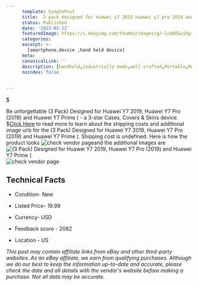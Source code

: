 ```yaml
---
      template: SinglePost
      title:  3 pack designed for huawei y7 2019 huawei y7 pro 2019 and huawei y7 prime 
      status: Published
      date: '2023-02-12'
      featuredImage: https://i.ebayimg.com/thumbs/images/g/~lcAAOSwjkpj5~vX/s-l225.jpg
      categories: 
      excerpt: >-
        [smartphone,device ,hand held device]
      meta:
      canonicalLink: ''
      description: [handheld,industrially made,well crafted,Portable,Mobile,Compact,Convenient,Lightweight,Maneuverable,Man-portable,Miniature,Carriable,Hand-held,Light,Holdable,Transportable,Mobile device,Pocket-sized,On-the-go,Wireless,Cordless,Compact size,Convenient size, smartphone,device ,hand held device]
      noindex: false
      
        
---
```

$

Be unforgettable (3 Pack) Designed for Huawei Y7 2019, Huawei Y7 Pro (2019) and Huawei Y7 Prime ( - a 3-star Cases, Covers & Skins device.
$[Click Here](https://www.ebay.com/itm/334743127075?hash=item4df03ec423%3Ag%3A%7ElcAAOSwjkpj5%7EvX&mkevt=1&mkcid=1&mkrid=711-53200-19255-0&campid=%253CePNCampaignId%253E&customid=%253CreferenceId%253E&toolid=10049) to read more to learn about the shipping costs and additional image urls for the (3 Pack) Designed for Huawei Y7 2019, Huawei Y7 Pro (2019) and Huawei Y7 Prime (. Shipping cost is undefined. Here is how the product looks ![check vendor page](https://i.ebayimg.com/thumbs/images/g/~lcAAOSwjkpj5~vX/s-l225.jpg)and the additional images are![(3 Pack) Designed for Huawei Y7 2019, Huawei Y7 Pro (2019) and Huawei Y7 Prime (](https://i.ebayimg.com/images/g/~lcAAOSwjkpj5~vX/s-l1200.jpg)![check vendor page](https://origin-galleryplus.ebayimg.com/ws/web/334743127075_2_0_1/225x225.jpg,https://origin-galleryplus.ebayimg.com/ws/web/334743127075_3_0_1/225x225.jpg,https://origin-galleryplus.ebayimg.com/ws/web/334743127075_4_0_1/225x225.jpg,https://origin-galleryplus.ebayimg.com/ws/web/334743127075_5_0_1/225x225.jpg)



 ## Technical Facts 



     
      

 - Condition- New 


      

 - Listed Price- 19.99 


      

 - Currency- USD 


      

 - Feedback score - 2082 


      

 - Location - US 


      
      

 *_This post may contain affiliate links from eBay and other third-party websites. As an eBay affiliate, we earn from qualifying purchases. Although we do our best to keep the information up-to-date and accurate, please check the date and all details with the vendor's website before making a purchase. Not all data may be accurate._*






